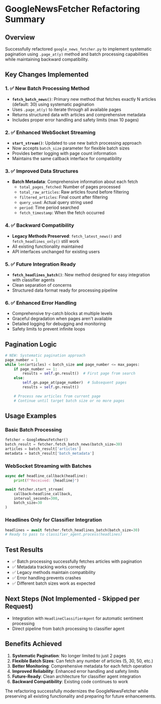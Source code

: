 # GoogleNewsFetcher Refactoring Summary

## Overview
Successfully refactored `google_news_fetcher.py` to implement systematic pagination using `.page_at(y)` method and batch processing capabilities while maintaining backward compatibility.

## Key Changes Implemented

### 1. ✅ New Batch Processing Method
- **`fetch_batch_news()`**: Primary new method that fetches exactly N articles (default: 30) using systematic pagination
- Uses `.page_at(y)` to iterate through all available pages
- Returns structured data with articles and comprehensive metadata
- Includes proper error handling and safety limits (max 10 pages)

### 2. ✅ Enhanced WebSocket Streaming  
- **`start_stream()`**: Updated to use new batch processing approach
- Now accepts `batch_size` parameter for flexible batch sizes
- Provides better logging with page count information
- Maintains the same callback interface for compatibility

### 3. ✅ Improved Data Structures
- **Batch Metadata**: Comprehensive information about each fetch
  - `total_pages_fetched`: Number of pages processed
  - `total_raw_articles`: Raw articles found before filtering
  - `filtered_articles`: Final count after filtering
  - `query_used`: Actual query string used
  - `period`: Time period searched
  - `fetch_timestamp`: When the fetch occurred

### 4. ✅ Backward Compatibility
- **Legacy Methods Preserved**: `fetch_latest_news()` and `fetch_headlines_only()` still work
- All existing functionality maintained
- API interfaces unchanged for existing users

### 5. ✅ Future Integration Ready
- **`fetch_headlines_batch()`**: New method designed for easy integration with classifier agents
- Clean separation of concerns
- Structured data format ready for processing pipeline

### 6. ✅ Enhanced Error Handling
- Comprehensive try-catch blocks at multiple levels
- Graceful degradation when pages aren't available
- Detailed logging for debugging and monitoring
- Safety limits to prevent infinite loops

## Pagination Logic

```python
# NEW: Systematic pagination approach
page_number = 1
while len(articles) < batch_size and page_number <= max_pages:
    if page_number == 1:
        results = self.gn.result()  # First page from search
    else:
        self.gn.page_at(page_number)  # Subsequent pages
        results = self.gn.result()
    
    # Process new articles from current page
    # Continue until target batch size or no more pages
```

## Usage Examples

### Basic Batch Processing
```python
fetcher = GoogleNewsFetcher()
batch_result = fetcher.fetch_batch_news(batch_size=30)
articles = batch_result['articles']
metadata = batch_result['batch_metadata']
```

### WebSocket Streaming with Batches
```python
async def headline_callback(headline):
    print(f"Received: {headline}")

await fetcher.start_stream(
    callback=headline_callback, 
    interval_seconds=300,
    batch_size=30
)
```

### Headlines Only for Classifier Integration
```python
headlines = await fetcher.fetch_headlines_batch(batch_size=30)
# Ready to pass to classifier_agent.process(headlines)
```

## Test Results
- ✅ Batch processing successfully fetches articles with pagination
- ✅ Metadata tracking works correctly
- ✅ Legacy methods maintain compatibility
- ✅ Error handling prevents crashes
- ✅ Different batch sizes work as expected

## Next Steps (Not Implemented - Skipped per Request)
- Integration with `HeadlineClassifierAgent` for automatic sentiment processing
- Direct pipeline from batch processing to classifier agent

## Benefits Achieved
1. **Systematic Pagination**: No longer limited to just 2 pages
2. **Flexible Batch Sizes**: Can fetch any number of articles (5, 30, 50, etc.)
3. **Better Monitoring**: Comprehensive metadata for each fetch operation
4. **Improved Reliability**: Enhanced error handling and safety limits
5. **Future-Ready**: Clean architecture for classifier agent integration
6. **Backward Compatibility**: Existing code continues to work

The refactoring successfully modernizes the GoogleNewsFetcher while preserving all existing functionality and preparing for future enhancements. 